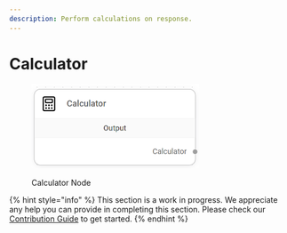 ```yaml
---
description: Perform calculations on response.
---
```


# Calculator

<figure><img src="../../../.gitbook/assets/image (1) (1) (1) (1) (1).png" alt="" width="302"><figcaption><p>Calculator Node</p></figcaption></figure>

{% hint style="info" %}
This section is a work in progress. We appreciate any help you can provide in completing this section. Please check our [Contribution Guide](../../../contributing/) to get started.
{% endhint %}
